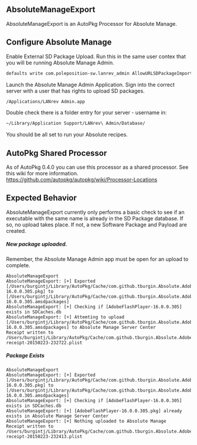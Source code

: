 ## AbsoluteManageExport

AbsoluteManageExport is an AutoPkg Processor for Absolute Manage.

## Configure Absolute Manage

Enable External SD Package Upload. Run this in the same user contex that you will be running Absolute Manage Admin.

```bash
defaults write com.poleposition-sw.lanrev_admin AllowURLSDPackageImport -bool true
```

Launch the Absolute Manage Admin Application. Sign into the correct server with a user that has rights to upload SD packages.

```bash
/Applications/LANrev Admin.app
```

Double check there is a folder entry for your server - username in:

```bash
~/Library/Application Support/LANrev\ Admin/Database/
```

You should be all set to run your Absolute recipes.

## AutoPkg Shared Processor

As of AutoPkg 0.4.0 you can use this processor as a shared processor. See this wiki for more information.
https://github.com/autopkg/autopkg/wiki/Processor-Locations

## Expected Behavior

AbsoluteManageExport currently only performs a basic check to see if an executable with the same name is already in the SD Package database. If so, no upload takes place. If not, a new Software Package and Payload are created.

##### New package uploaded.
Remember, the Absolute Manage Admin app must be open for an upload to complete.
```
AbsoluteManageExport
AbsoluteManageExport: [+] Exported [/Users/burgintj/Library/AutoPkg/Cache/com.github.tburgin.Absolute.AdobeFlashPlayer/AdobeFlashPlayer-16.0.0.305.pkg] to [/Users/burgintj/Library/AutoPkg/Cache/com.github.tburgin.Absolute.AdobeFlashPlayer/AdobeFlashPlayer-16.0.0.305.amsdpackages]
AbsoluteManageExport: [+] Checking if [AdobeFlashPlayer-16.0.0.305] exists in SDCaches.db
AbsoluteManageExport: [+] Attemting to upload [/Users/burgintj/Library/AutoPkg/Cache/com.github.tburgin.Absolute.AdobeFlashPlayer/AdobeFlashPlayer-16.0.0.305.amsdpackages] to Absolute Manage Server Center
Receipt written to /Users/burgintj/Library/AutoPkg/Cache/com.github.tburgin.Absolute.AdobeFlashPlayer/receipts/AdobeFlashPlayer-receipt-20150223-232722.plist
```

##### Package Exists
```
AbsoluteManageExport
AbsoluteManageExport: [+] Exported [/Users/burgintj/Library/AutoPkg/Cache/com.github.tburgin.Absolute.AdobeFlashPlayer/AdobeFlashPlayer-16.0.0.305.pkg] to [/Users/burgintj/Library/AutoPkg/Cache/com.github.tburgin.Absolute.AdobeFlashPlayer/AdobeFlashPlayer-16.0.0.305.amsdpackages]
AbsoluteManageExport: [+] Checking if [AdobeFlashPlayer-16.0.0.305] exists in SDCaches.db
AbsoluteManageExport: [+] [AdobeFlashPlayer-16.0.0.305.pkg] already exists in Absolute Manage Server Center
AbsoluteManageExport: [+] Nothing uploaded to Absolute Manage
Receipt written to /Users/burgintj/Library/AutoPkg/Cache/com.github.tburgin.Absolute.AdobeFlashPlayer/receipts/AdobeFlashPlayer-receipt-20150223-232413.plist
```
